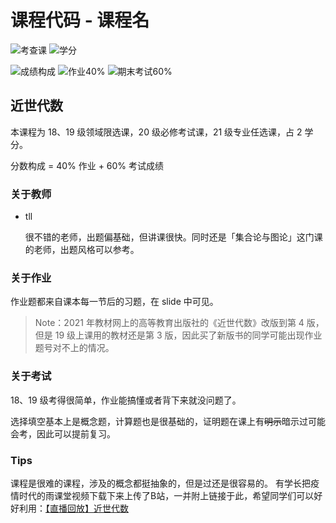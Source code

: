 # 课程代码 - 课程名

<!--
1. 通过 [Shields.io](https://shields.io/) 生成如下的徽章，标注课程的基本信息。
2. 请根据课程的具体内容增删仓库的子文件夹。子文件夹建议使用小写英文，如果需要附加说明，则添加 README.md。注意，添加 README 后 .gitkeep 文件仍需保留。
3. 关于课程的描述可以不止以下几个方面，酌情增删。
4. hoa.moe 生成本课程对应页面后，请将页面链接复制到 GitHub 仓库的 About/Website 中。
5. 可以在 GitHub 页面的 About/Topics 中为课程添加话题名称。
-->

![考查课](https://img.shields.io/badge/%E8%80%83%E6%9F%A5%E8%AF%BE-green)
![学分](https://img.shields.io/badge/%E5%AD%A6%E5%88%86-2-moccasin)

![成绩构成](https://img.shields.io/badge/%E6%88%90%E7%BB%A9%E6%9E%84%E6%88%90-gold)
![作业40%](https://img.shields.io/badge/%E4%BD%9C%E4%B8%9A-40%25-wheat)
![期末考试60%](https://img.shields.io/badge/%E6%9C%9F%E6%9C%AB%E8%80%83%E8%AF%95-60%25-wheat)


## 近世代数

本课程为 18、19 级领域限选课，20 级必修考试课，21 级专业任选课，占 2 学分。

分数构成 = 40% 作业 + 60% 考试成绩

### 关于教师

- tll

  很不错的老师，出题偏基础，但讲课很快。同时还是「集合论与图论」这门课的老师，出题风格可以参考。

### 关于作业

作业题都来自课本每一节后的习题，在 slide 中可见。

> Note：2021 年教材网上的高等教育出版社的《近世代数》改版到第 4 版，但是 19 级上课用的教材还是第 3 版，因此买了新版书的同学可能出现作业题号对不上的情况。

### 关于考试

18、19 级考得很简单，作业能搞懂或者背下来就没问题了。

选择填空基本上是概念题，计算题也是很基础的，证明题在课上有~~明示~~暗示过可能会考，因此可以提前复习。

### Tips

课程是很难的课程，涉及的概念都挺抽象的，但是过还是很容易的。
有学长把疫情时代的雨课堂视频下载下来上传了B站，一并附上链接于此，希望同学们可以好好利用：[【直播回放】近世代数](https://www.bilibili.com/video/BV1GT4y1o7oc/)
